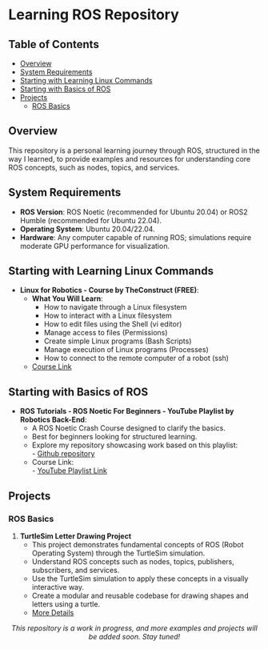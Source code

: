 # Learning ROS Repository

## Table of Contents
- [Overview](#overview)
- [System Requirements](#system-requirements)
- [Starting with Learning Linux Commands](#starting-with-learning-linux-commands)
- [Starting with Basics of ROS](#starting-with-basics-of-ros)
- [Projects](#projects)
  - [ROS Basics](#ros-basics)

## Overview
This repository is a personal learning journey through ROS, structured in the way I learned, to provide examples and resources for understanding core ROS concepts, such as nodes, topics, and services.

## System Requirements
- **ROS Version**: ROS Noetic (recommended for Ubuntu 20.04) or ROS2 Humble (recommended for Ubuntu 22.04).
- **Operating System**: Ubuntu 20.04/22.04.
- **Hardware**: Any computer capable of running ROS; simulations require moderate GPU performance for visualization.

## Starting with Learning Linux Commands
- **Linux for Robotics - Course by TheConstruct (FREE)**:
    - **What You Will Learn**: <br>
        - How to navigate through a Linux filesystem<br>
        - How to interact with a Linux filesystem<br>
        - How to edit files using the Shell (vi editor)<br>
        - Manage access to files (Permissions)<br>
        - Create simple Linux programs (Bash Scripts)<br>
        - Manage execution of Linux programs (Processes)<br>
        - How to connect to the remote computer of a robot (ssh)<br>
    - [Course Link](https://app.theconstruct.ai/Course/40)

## Starting with Basics of ROS
- **ROS Tutorials - ROS Noetic For Beginners - YouTube Playlist by Robotics Back-End**:
    - A ROS Noetic Crash Course designed to clarify the basics.
    - Best for beginners looking for structured learning.
    - Explore my repository showcasing work based on this playlist:<br>
            - [Github repository](https://github.com/ChinmayAmrutkar/Learning_ROS/tree/main/my_robot_contoller)
    - Course Link:<br>
            - [YouTube Playlist Link](https://www.youtube.com/playlist?list=PLLSegLrePWgIbIrA4iehUQ-impvIXdd9Q)

## Projects
### ROS Basics
1. **TurtleSim Letter Drawing Project**
   - This project demonstrates fundamental concepts of ROS (Robot Operating System) through the TurtleSim simulation.
   - Understand ROS concepts such as nodes, topics, publishers, subscribers, and services.
   - Use the TurtleSim simulation to apply these concepts in a visually interactive way.
   - Create a modular and reusable codebase for drawing shapes and letters using a turtle.
   - [More Details](https://github.com/ChinmayAmrutkar/Learning_ROS/blob/main/TurtleSim_Letter_Drawing/readme.md)


<p align="center">
  <em>This repository is a work in progress, and more examples and projects will be added soon. Stay tuned!</em>
</p>

